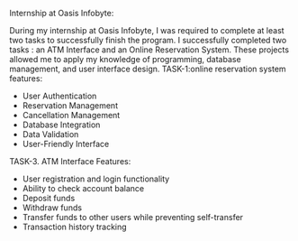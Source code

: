 Internship at Oasis Infobyte:

During my internship at Oasis Infobyte, I was required to complete at least two tasks to successfully finish the program. I successfully completed two tasks : an ATM Interface and an Online Reservation System. These projects allowed me to apply my knowledge of programming, database management, and user interface design.
TASK-1:online reservation system
features:

- User Authentication
- Reservation Management
- Cancellation Management
- Database Integration
- Data Validation
- User-Friendly Interface




TASK-3. ATM Interface
Features:

- User registration and login functionality
- Ability to check account balance
- Deposit funds 
- Withdraw funds 
- Transfer funds to other users while preventing self-transfer
- Transaction history tracking

